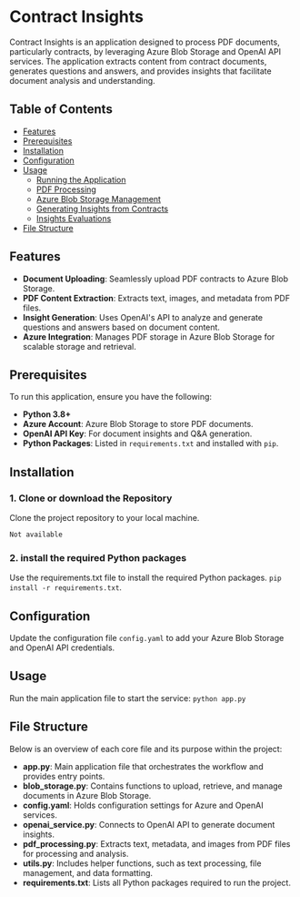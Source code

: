 # Contract Insights
Contract Insights is an application designed to process PDF documents, particularly contracts, by leveraging Azure Blob Storage and OpenAI API services. The application extracts content from contract documents, generates questions and answers, and provides insights that facilitate document analysis and understanding.

## Table of Contents
- [Features](#features)
- [Prerequisites](#prerequisites)
- [Installation](#installation)
- [Configuration](#configuration)
- [Usage](#usage)
  - [Running the Application](#running-the-application)
  - [PDF Processing](#pdf-processing)
  - [Azure Blob Storage Management](#azure-blob-storage-management)
  - [Generating Insights from Contracts](#generating-insights-from-contracts)
  - [Insights Evaluations](#insights-evaluations)
- [File Structure](#file-structure)


## Features
- **Document Uploading**: Seamlessly upload PDF contracts to Azure Blob Storage.
- **PDF Content Extraction**: Extracts text, images, and metadata from PDF files.
- **Insight Generation**: Uses OpenAI's API to analyze and generate questions and answers based on document content.
- **Azure Integration**: Manages PDF storage in Azure Blob Storage for scalable storage and retrieval.


## Prerequisites
To run this application, ensure you have the following:
- **Python 3.8+**
- **Azure Account**: Azure Blob Storage to store PDF documents.
- **OpenAI API Key**: For document insights and Q&A generation.
- **Python Packages**: Listed in `requirements.txt` and installed with `pip`.


## Installation

### 1. Clone or download the Repository
Clone the project repository to your local machine.
```bash
Not available
```
### 2. install the required Python packages
Use the requirements.txt file to install the required Python packages.
`pip install -r requirements.txt`.


## Configuration
Update the configuration file `config.yaml` to add your Azure Blob Storage and OpenAI API credentials.


## Usage
Run the main application file to start the service: `python app.py`


## File Structure
Below is an overview of each core file and its purpose within the project:

- **app.py**: Main application file that orchestrates the workflow and provides entry points.
- **blob_storage.py**: Contains functions to upload, retrieve, and manage documents in Azure Blob Storage.
- **config.yaml**: Holds configuration settings for Azure and OpenAI services.
- **openai_service.py**: Connects to OpenAI API to generate document insights.
- **pdf_processing.py**: Extracts text, metadata, and images from PDF files for processing and analysis.
- **utils.py**: Includes helper functions, such as text processing, file management, and data formatting.
- **requirements.txt**: Lists all Python packages required to run the project.